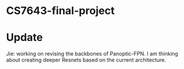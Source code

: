 # CS7643-final-project





# Update 

Jie: working on revising the backbones of Panoptic-FPN. I am thinking about creating deeper Resnets based on the current architecture. 